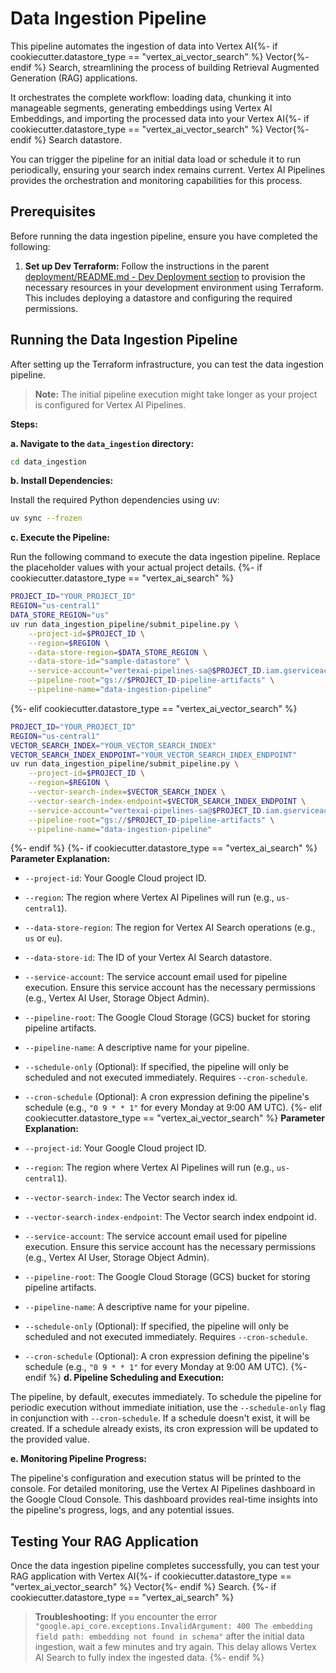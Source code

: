# Data Ingestion Pipeline

This pipeline automates the ingestion of data into Vertex AI{%- if cookiecutter.datastore_type == "vertex_ai_vector_search" %} Vector{%- endif %} Search, streamlining the process of building Retrieval Augmented Generation (RAG) applications. 

It orchestrates the complete workflow: loading data, chunking it into manageable segments, generating embeddings using Vertex AI Embeddings, and importing the processed data into your Vertex AI{%- if cookiecutter.datastore_type == "vertex_ai_vector_search" %} Vector{%- endif %} Search datastore.

You can trigger the pipeline for an initial data load or schedule it to run periodically, ensuring your search index remains current. Vertex AI Pipelines provides the orchestration and monitoring capabilities for this process.

## Prerequisites

Before running the data ingestion pipeline, ensure you have completed the following:

1. **Set up Dev Terraform:** Follow the instructions in the parent [deployment/README.md - Dev Deployment section](../deployment/README.md#dev-deployment) to provision the necessary resources in your development environment using Terraform. This includes deploying a datastore and configuring the required permissions.

## Running the Data Ingestion Pipeline

After setting up the Terraform infrastructure, you can test the data ingestion pipeline.

> **Note:** The initial pipeline execution might take longer as your project is configured for Vertex AI Pipelines.

**Steps:**

**a. Navigate to the `data_ingestion` directory:**

```bash
cd data_ingestion
```

**b. Install Dependencies:**

Install the required Python dependencies using uv:

```bash
uv sync --frozen
```

**c. Execute the Pipeline:**

Run the following command to execute the data ingestion pipeline. Replace the placeholder values with your actual project details.
{%- if cookiecutter.datastore_type == "vertex_ai_search" %}
```bash
PROJECT_ID="YOUR_PROJECT_ID"
REGION="us-central1"
DATA_STORE_REGION="us"
uv run data_ingestion_pipeline/submit_pipeline.py \
    --project-id=$PROJECT_ID \
    --region=$REGION \
    --data-store-region=$DATA_STORE_REGION \
    --data-store-id="sample-datastore" \
    --service-account="vertexai-pipelines-sa@$PROJECT_ID.iam.gserviceaccount.com" \
    --pipeline-root="gs://$PROJECT_ID-pipeline-artifacts" \
    --pipeline-name="data-ingestion-pipeline"
```
{%- elif cookiecutter.datastore_type == "vertex_ai_vector_search" %}
```bash
PROJECT_ID="YOUR_PROJECT_ID"
REGION="us-central1"
VECTOR_SEARCH_INDEX="YOUR_VECTOR_SEARCH_INDEX"
VECTOR_SEARCH_INDEX_ENDPOINT="YOUR_VECTOR_SEARCH_INDEX_ENDPOINT"
uv run data_ingestion_pipeline/submit_pipeline.py \
    --project-id=$PROJECT_ID \
    --region=$REGION \
    --vector-search-index=$VECTOR_SEARCH_INDEX \
    --vector-search-index-endpoint=$VECTOR_SEARCH_INDEX_ENDPOINT \
    --service-account="vertexai-pipelines-sa@$PROJECT_ID.iam.gserviceaccount.com" \
    --pipeline-root="gs://$PROJECT_ID-pipeline-artifacts" \
    --pipeline-name="data-ingestion-pipeline"
```
{%- endif %}
{%- if cookiecutter.datastore_type == "vertex_ai_search" %}
**Parameter Explanation:**

*   `--project-id`: Your Google Cloud project ID.
*   `--region`: The region where Vertex AI Pipelines will run (e.g., `us-central1`).
*   `--data-store-region`: The region for Vertex AI Search operations (e.g., `us` or `eu`).
*   `--data-store-id`: The ID of your Vertex AI Search datastore.
*   `--service-account`: The service account email used for pipeline execution.  Ensure this service account has the necessary permissions (e.g., Vertex AI User, Storage Object Admin).
*   `--pipeline-root`: The Google Cloud Storage (GCS) bucket for storing pipeline artifacts.
*   `--pipeline-name`: A descriptive name for your pipeline.
*   `--schedule-only` (Optional): If specified, the pipeline will only be scheduled and not executed immediately. Requires `--cron-schedule`.
*   `--cron-schedule` (Optional): A cron expression defining the pipeline's schedule (e.g., `"0 9 * * 1"` for every Monday at 9:00 AM UTC).
{%- elif cookiecutter.datastore_type == "vertex_ai_vector_search" %}
**Parameter Explanation:**

*   `--project-id`: Your Google Cloud project ID.
*   `--region`: The region where Vertex AI Pipelines will run (e.g., `us-central1`).
*   `--vector-search-index`: The Vector search index id.
*   `--vector-search-index-endpoint`: The Vector search index endpoint id.
*   `--service-account`: The service account email used for pipeline execution.  Ensure this service account has the necessary permissions (e.g., Vertex AI User, Storage Object Admin).
*   `--pipeline-root`: The Google Cloud Storage (GCS) bucket for storing pipeline artifacts.
*   `--pipeline-name`: A descriptive name for your pipeline.
*   `--schedule-only` (Optional): If specified, the pipeline will only be scheduled and not executed immediately. Requires `--cron-schedule`.
*   `--cron-schedule` (Optional): A cron expression defining the pipeline's schedule (e.g., `"0 9 * * 1"` for every Monday at 9:00 AM UTC).
{%- endif %}
**d. Pipeline Scheduling and Execution:**

The pipeline, by default, executes immediately. To schedule the pipeline for periodic execution without immediate initiation, use the `--schedule-only` flag in conjunction with `--cron-schedule`. If a schedule doesn't exist, it will be created. If a schedule already exists, its cron expression will be updated to the provided value.

**e. Monitoring Pipeline Progress:**

The pipeline's configuration and execution status will be printed to the console. For detailed monitoring, use the Vertex AI Pipelines dashboard in the Google Cloud Console. This dashboard provides real-time insights into the pipeline's progress, logs, and any potential issues.

## Testing Your RAG Application

Once the data ingestion pipeline completes successfully, you can test your RAG application with Vertex AI{%- if cookiecutter.datastore_type == "vertex_ai_vector_search" %} Vector{%- endif %} Search.
{%- if cookiecutter.datastore_type == "vertex_ai_search" %}
> **Troubleshooting:** If you encounter the error `"google.api_core.exceptions.InvalidArgument: 400 The embedding field path: embedding not found in schema"` after the initial data ingestion, wait a few minutes and try again. This delay allows Vertex AI Search to fully index the ingested data.
{%- endif %}